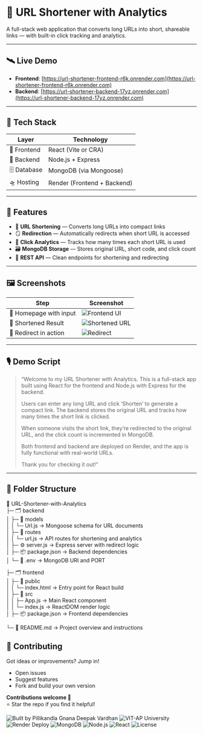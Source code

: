 # 🧬 URL Shortener with Analytics

A full-stack web application that converts long URLs into short, shareable links — with built-in click tracking and analytics.

---

## 🛰️ Live Demo

- **Frontend**: [https://url-shortener-frontend-r6k.onrender.com](https://url-shortener-frontend-r6k.onrender.com)
- **Backend**: [https://url-shortener-backend-17yz.onrender.com](https://url-shortener-backend-17yz.onrender.com)

---

## 🧰 Tech Stack

| Layer      | Technology              |
|------------|--------------------------|
| 🎨 Frontend   | React (Vite or CRA)      |
| 🧠 Backend    | Node.js + Express        |
| 🗄️ Database   | MongoDB (via Mongoose)   |
| 🛸 Hosting    | Render (Frontend + Backend) |

---

## 🧩 Features

- 🧷 **URL Shortening** — Converts long URLs into compact links
- 🪞 **Redirection** — Automatically redirects when short URL is accessed
- 🧮 **Click Analytics** — Tracks how many times each short URL is used
- 🗃️ **MongoDB Storage** — Stores original URL, short code, and click count
- 🧵 **REST API** — Clean endpoints for shortening and redirecting

---

## 🖼️ Screenshots

| Step | Screenshot |
|------|------------|
| 🧾 Homepage with input | ![Frontend UI](https://res.cloudinary.com/demymjjto/image/upload/v1761044224/Screenshot_2025-10-21_162651_de6gl6.png) |
| 🧿 Shortened Result | ![Shortened URL](https://res.cloudinary.com/demymjjto/image/upload/v1761043924/Screenshot_2025-10-21_162140_ydddhn.png) |
| 🧭 Redirect in action | ![Redirect](https://res.cloudinary.com/demymjjto/image/upload/v1761044081/Screenshot_2025-10-21_162412_eqnexv.png) |

---

## 🎙️ Demo Script

> “Welcome to my URL Shortener with Analytics. This is a full-stack app built using React for the frontend and Node.js with Express for the backend.  
>  
> Users can enter any long URL and click ‘Shorten’ to generate a compact link. The backend stores the original URL and tracks how many times the short link is clicked.  
>  
> When someone visits the short link, they’re redirected to the original URL, and the click count is incremented in MongoDB.  
>  
> Both frontend and backend are deployed on Render, and the app is fully functional with real-world URLs.  
>  
> Thank you for checking it out!”

---

## 🧱 Folder Structure

📁 URL-Shortener-with-Analytics  
├─ 🗂️ backend  
│  ├─ 📄 models  
│  │  └─ Url.js → Mongoose schema for URL documents  
│  ├─ 📄 routes  
│  │  └─ url.js → API routes for shortening and analytics  
│  ├─ ⚙️ server.js → Express server with redirect logic  
│  ├─ 📦 package.json → Backend dependencies  
│  └─ 🔐 .env → MongoDB URI and PORT  

├─ 🗂️ frontend  
│  ├─ 📄 public  
│  │  └─ index.html → Entry point for React build  
│  ├─ 📄 src  
│  │  ├─ App.js → Main React component  
│  │  └─ index.js → ReactDOM render logic  
│  ├─ 📦 package.json → Frontend dependencies    

└─ 📘 README.md → Project overview and instructions

## 🤝 Contributing

Got ideas or improvements? Jump in!

- Open issues  
- Suggest features  
- Fork and build your own version  

**Contributions welcome 🙌**  
⭐ Star the repo if you find it helpful!


![Built by Pillikandla Gnana Deepak Vardhan](https://img.shields.io/badge/Built%20by-PGnanaDeepakVardhan-blueviolet)
![VIT-AP University](https://img.shields.io/badge/VIT--AP%20University-Student-orange)
![Render Deploy](https://img.shields.io/badge/Hosted%20on-Render-blue)
![MongoDB](https://img.shields.io/badge/Database-MongoDB-green)
![Node.js](https://img.shields.io/badge/Backend-Node.js-yellow)
![React](https://img.shields.io/badge/Frontend-React-blue)
![License](https://img.shields.io/badge/License-MIT-lightgrey)
